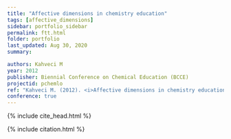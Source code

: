 ```yaml
---
title: "Affective dimensions in chemistry education"
tags: [affective_dimensions]
sidebar: portfolio_sidebar
permalink: ftt.html
folder: portfolio
last_updated: Aug 30, 2020
summary:

authors: Kahveci M
year: 2012
publisher: Biennial Conference on Chemical Education (BCCE)
projectid: pchemlo
ref: "Kahveci M. (2012). <i>Affective dimensions in chemistry education</i>. Paper presented at the Biennial Conference on Chemical Education (BCCE). [Symposium]. Pennsylvania State University, University Park, PA, USA. July 29 - August 2, 2012."
conference: true
---
```


{% include cite_head.html %}

{% include citation.html %}